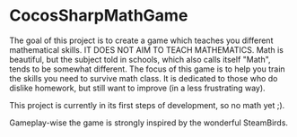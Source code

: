 # CocosSharpMathGame
The goal of this project is to create a game which teaches you different mathematical skills. IT DOES NOT AIM TO TEACH MATHEMATICS. Math is beautiful, but the subject told in schools, which also calls itself "Math", tends to be somewhat different. The focus of this game is to help you train the skills you need to survive math class. It is dedicated to those who do dislike homework, but still want to improve (in a less frustrating way).

This project is currently in its first steps of development, so no math yet ;).

Gameplay-wise the game is strongly inspired by the wonderful SteamBirds.
